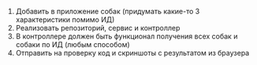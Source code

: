 1. Добавить в приложение собак (придумать какие-то 3 характеристики помимо ИД)
2. Реализовать репозиторий, сервис и контроллер
3. В контроллере должен быть функционал получения всех собак и собаки по ИД (любым способом)
4. Отправить на проверку код и скриншоты с результатом из браузера